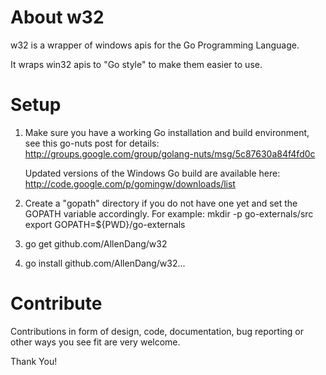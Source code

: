 <!--
SPDX-FileCopyrightText: 2010-2012 The W32 Authors. All rights reserved.
SPDX-License-Identifier: BSD-3-Clause
-->

About w32
==========

w32 is a wrapper of windows apis for the Go Programming Language.

It wraps win32 apis to "Go style" to make them easier to use.

Setup
=====

1. Make sure you have a working Go installation and build environment, 
   see this go-nuts post for details:
   http://groups.google.com/group/golang-nuts/msg/5c87630a84f4fd0c
   
   Updated versions of the Windows Go build are available here:
   http://code.google.com/p/gomingw/downloads/list
   
2. Create a "gopath" directory if you do not have one yet and set the
   GOPATH variable accordingly. For example:
   mkdir -p go-externals/src
   export GOPATH=${PWD}/go-externals

3. go get github.com/AllenDang/w32

4. go install github.com/AllenDang/w32...

Contribute
==========

Contributions in form of design, code, documentation, bug reporting or other
ways you see fit are very welcome.

Thank You!

